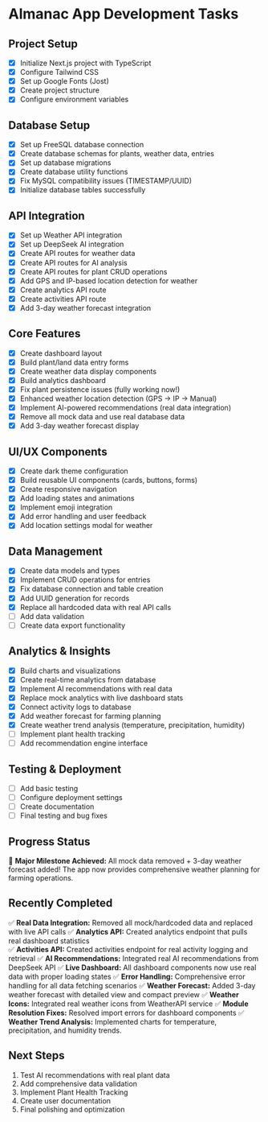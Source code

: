 # Almanac App Development Tasks

## Project Setup
- [x] Initialize Next.js project with TypeScript
- [x] Configure Tailwind CSS
- [x] Set up Google Fonts (Jost)
- [x] Create project structure
- [x] Configure environment variables

## Database Setup
- [x] Set up FreeSQL database connection
- [x] Create database schemas for plants, weather data, entries
- [x] Set up database migrations
- [x] Create database utility functions
- [x] Fix MySQL compatibility issues (TIMESTAMP/UUID)
- [x] Initialize database tables successfully

## API Integration
- [x] Set up Weather API integration
- [x] Set up DeepSeek AI integration
- [x] Create API routes for weather data
- [x] Create API routes for AI analysis
- [x] Create API routes for plant CRUD operations
- [x] Add GPS and IP-based location detection for weather
- [x] Create analytics API route
- [x] Create activities API route
- [x] Add 3-day weather forecast integration

## Core Features
- [x] Create dashboard layout
- [x] Build plant/land data entry forms
- [x] Create weather data display components
- [x] Build analytics dashboard
- [x] Fix plant persistence issues (fully working now!)
- [x] Enhanced weather location detection (GPS → IP → Manual)
- [x] Implement AI-powered recommendations (real data integration)
- [x] Remove all mock data and use real database data
- [x] Add 3-day weather forecast display

## UI/UX Components
- [x] Create dark theme configuration
- [x] Build reusable UI components (cards, buttons, forms)
- [x] Create responsive navigation
- [x] Add loading states and animations
- [x] Implement emoji integration
- [x] Add error handling and user feedback
- [x] Add location settings modal for weather

## Data Management
- [x] Create data models and types
- [x] Implement CRUD operations for entries
- [x] Fix database connection and table creation
- [x] Add UUID generation for records
- [x] Replace all hardcoded data with real API calls
- [ ] Add data validation
- [ ] Create data export functionality

## Analytics & Insights
- [x] Build charts and visualizations
- [x] Create real-time analytics from database
- [x] Implement AI recommendations with real data
- [x] Replace mock analytics with live dashboard stats
- [x] Connect activity logs to database
- [x] Add weather forecast for farming planning
- [x] Create weather trend analysis (temperature, precipitation, humidity)
- [ ] Implement plant health tracking
- [ ] Add recommendation engine interface

## Testing & Deployment
- [ ] Add basic testing
- [ ] Configure deployment settings
- [ ] Create documentation
- [ ] Final testing and bug fixes

## Progress Status
🎉 **Major Milestone Achieved:** All mock data removed + 3-day weather forecast added! The app now provides comprehensive weather planning for farming operations.

## Recently Completed
✅ **Real Data Integration:** Removed all mock/hardcoded data and replaced with live API calls
✅ **Analytics API:** Created analytics endpoint that pulls real dashboard statistics  
✅ **Activities API:** Created activities endpoint for real activity logging and retrieval
✅ **AI Recommendations:** Integrated real AI recommendations from DeepSeek API
✅ **Live Dashboard:** All dashboard components now use real data with proper loading states
✅ **Error Handling:** Comprehensive error handling for all data fetching scenarios
✅ **Weather Forecast:** Added 3-day weather forecast with detailed view and compact preview
✅ **Weather Icons:** Integrated real weather icons from WeatherAPI service
✅ **Module Resolution Fixes:** Resolved import errors for dashboard components
✅ **Weather Trend Analysis:** Implemented charts for temperature, precipitation, and humidity trends.

## Next Steps
1. Test AI recommendations with real plant data
2. Add comprehensive data validation
3. Implement Plant Health Tracking
4. Create user documentation
5. Final polishing and optimization 